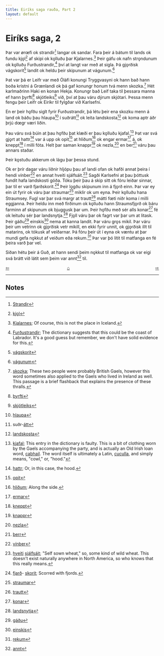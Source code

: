 ```yaml
---
title: Eiríks saga rauða, Part 2
layout: default
---
```


# Eiríks saga, 2

Þar var ørœfi ok strandir[^1] langar ok sandar. Fara þeir á bátum til lands ok fundu kjǫl[^2] af skipi ok kǫlluðu þar Kjalarnes.[^3] Þeir gáfu ok nafn strǫndunum ok kǫlluðu Furðustrandir,[^4] því at langt var með at sigla. Þá gjǫrðisk vágskorit[^5] landit ok heldu þeir skipunum at vágunum.[^6] 

Þat var þá er Leifr var með Óláfi konungi Tryggvasyni ok hann bað hann boða kristni á Grœnlandi ok þá gaf konungr honum tvá menn skozka.[^7] Hét karlmaðrinn Haki en konan Hekja. Konungr bað Leif taka til þessara manna ef hann þyrfti[^8] skjótleiks[^9] við, því at þau váru dýrum skjótari. Þessa menn fengu þeir Leifr ok Eiríkr til fylgðar við Karlsefni. 

En er þeir hǫfðu siglt fyrir Furðustrandir, þá létu þeir ena skozku menn á land ok báðu þau hlaupa[^10] í suðrátt[^11] ok leita landskosta[^12] ok koma aptr áðr þrjú dœgr væri liðin. 

Þau váru svá búin at þau hǫfðu þat klæði er þau kǫlluðu kjafal.[^13] Þat var svá gjǫrt at hattr[^14] var á upp ok opit[^15] at hliðum[^16] ok engar ermar[^17] á, ok kneppt[^18] í milli fóta. Helt  þar  saman  knappr[^19] ok nezla,[^20] en ber[^21] váru þau annars staðar. 

Þeir kǫstuðu akkerum ok lágu þar þessa stund.

Ok er þrír dagar váru liðnir hljópu þau af landi ofan ok hafði annat þeira í hendi vínber[^22] en annat hveiti sjálfsáit.[^23] Sagði Karlsefni at þau þóttusk fundit hafa landskosti góða. Tóku þeir þau á skip sitt ok fóru leiðar sinnar, þar til er varð fjarðskorit.[^24] Þeir lǫgðu skipunum inn á fjǫrð einn. Þar var ey ein út fyrir ok váru þar straumar[^25] miklir ok um eyna. Þeir kǫlluðu hana Straumsey. Fugl var þar svá margr at trautt[^26] mátti fœti niðr koma í milli eggjanna. Þeir heldu inn með firðinum ok kǫlluðu hann Straumsfjǫrð ok báru farminn af skipunum ok bjuggusk þar um. Þeir hǫfðu með sér alls konar[^27] fé ok leituðu sér þar landsnytja.[^28] Fjǫll váru þar ok fagrt var þar um at litask. Þeir gáðu[^29] einskis[^30] nema at kanna landit. Þar váru grǫs mikil. Þar váru þeir um vetrinn ok gjǫrðisk vetr mikill, en ekki fyrir unnit, ok gjǫrðisk illt til matarins, ok tókusk af veiðarnar. Þá fóru þeir út í eyna ok væntu at þar mundi gefa nǫkkut af veiðum eða rekum.[^31] Þar var þó lítit til matfanga en fé þeira varð þar vel. 

Síðan hétu þeir á Guð, at hann sendi þeim nǫkkut til matfanga ok var eigi svá brátt við látit sem þeim var annt[^32] til.

<div style="float: left"><a href="http://rcblack.net/reader/eirik1">⇦</a></div>
<div style="float: right"><a href="http://rcblack.net/reader/eirik3">⇨</a></div>
<div style="margin: 0 auto; width: 100px;"><a href="http://rcblack.net/grammar/front">&#8962;</a></div>

***

## Notes

[^1]: [Strandir](http://www.germanic-lexicon-project.org/cgi-bin/gmc_search_v3?cmd=viewthis&id=cv:b0599:26)
[^2]: [kjǫl](http://www.germanic-lexicon-project.org/cgi-bin/gmc_search_v3?cmd=viewthis&id=cv:b0341:8)
[^3]: [Kjalarnes](https://en.wikipedia.org/wiki/Kjalarnes); Of course, this is not the place in Iceland.
[^4]: [Furðustrandir](http://www.germanic-lexicon-project.org/cgi-bin/gmc_search_v3?cmd=viewthis&id=cv:b0178:21); The dictionary suggests that this could be the coast of Labrador. It's a good guess but remember, we don't have solid evidence for this.
[^5]: [vágskorit](http://www.germanic-lexicon-project.org/cgi-bin/gmc_search_v3?cmd=viewthis&id=cv:b0178:21)
[^6]: [vágunum](https://en.wiktionary.org/wiki/v%C3%A1gr)
[^7]: [skozka](http://www.germanic-lexicon-project.org/cgi-bin/gmc_search_v3?cmd=viewthis&id=cv:b0555:7); These two people were probably British Gaels, however this word sometimes also applied to the Gaels who lived in Ireland as well. This passage is a brief flashback that explains the presence of these thralls.
[^8]: [þyrfti](http://www.germanic-lexicon-project.org/cgi-bin/gmc_search_v3?cmd=viewthis&id=cv:b0749:27)
[^9]: [skjótleiks](http://www.germanic-lexicon-project.org/cgi-bin/gmc_search_v3?cmd=viewthis&id=cv:b0553:6)
[^10]: [hlaupa](http://www.germanic-lexicon-project.org/cgi-bin/gmc_search_v3?cmd=viewthis&id=cv:b0269:22)
[^11]: suðr-[átt](http://www.germanic-lexicon-project.org/cgi-bin/gmc_search_v3?cmd=viewthis&id=cv:b0047:20)
[^12]: [landskosta](http://www.germanic-lexicon-project.org/cgi-bin/gmc_search_v3?cmd=viewthis&id=cv:b0372:3)
[^13]: [kjafal](http://www.germanic-lexicon-project.org/cgi-bin/gmc_search_v3?cmd=formquery2&query=kjafall&startrow=1); This entry in the dictionary is faulty. This is a bit of clothing worn by the Gaels accompanying the party, and is actually an Old Irish loan word, [cabhail](https://en.wiktionary.org/wiki/cabhail). The word itself is ultimately a Latin, [cuculla](https://en.wiktionary.org/wiki/cuculla#Latin), and simply means, "cowl," or, "hood."
[^14]: [hattr](http://www.germanic-lexicon-project.org/cgi-bin/gmc_search_v3?cmd=viewthis&id=cv:b0241:11); Or, in this case, the hood.
[^15]: [opit](http://www.germanic-lexicon-project.org/cgi-bin/gmc_search_v3?cmd=viewthis&id=cv:b0466:30)
[^16]: [hliðum](http://www.germanic-lexicon-project.org/cgi-bin/gmc_search_v3?cmd=viewthis&id=cv:b0271:1); Along the side.
[^17]: [ermar](http://www.germanic-lexicon-project.org/cgi-bin/gmc_search_v3?cmd=viewthis&id=cv:b0133:32)
[^18]: [kneppt](http://www.germanic-lexicon-project.org/cgi-bin/gmc_search_v3?cmd=viewthis&id=cv:b0346:13)
[^19]: [knappr](http://www.germanic-lexicon-project.org/cgi-bin/gmc_search_v3?cmd=viewthis&id=cv:b0345:24) 
[^20]: [nezla](http://www.germanic-lexicon-project.org/cgi-bin/gmc_search_v3?cmd=viewthis&id=cv:b0454:24)
[^21]: [berr](https://en.wiktionary.org/wiki/berr#Old_Norse)
[^22]: [vínber](http://www.germanic-lexicon-project.org/cgi-bin/gmc_search_v3?cmd=viewthis&id=cv:b0717:14)
[^23]: [hveiti](http://www.germanic-lexicon-project.org/cgi-bin/gmc_search_v3?cmd=viewthis&id=cv:b0299:6) [sjálfsáit](http://www.germanic-lexicon-project.org/cgi-bin/gmc_search_v3?cmd=viewthis&id=cv:b0534:29); "Self sown wheat," so, some kind of wild wheat. This doesn't exist naturally anywhere in North America, so who knows that this really means.
[^24]: [fjarð](https://en.wiktionary.org/wiki/fj%C7%ABr%C3%B0r#Old_Norse)- [skorit](https://en.wiktionary.org/wiki/skera#Old_Norse); Scorred with fjords.
[^25]: [straumar](http://www.germanic-lexicon-project.org/cgi-bin/gmc_search_v3?cmd=viewthis&id=cv:b0597:18)
[^26]: [trautt](http://www.germanic-lexicon-project.org/cgi-bin/gmc_search_v3?cmd=viewthis&id=cv:b0639:25)
[^27]: [konar](http://www.germanic-lexicon-project.org/cgi-bin/gmc_search_v3?cmd=viewthis&id=cv:b0350:18)
[^28]: [landsnytja](https://old-icelandic.vercel.app/word/landsnytjar)
[^29]: [gáðu](https://en.wiktionary.org/wiki/g%C3%A1#Verb_2)
[^30]: [einskis](https://en.wiktionary.org/wiki/engi#Pronoun)
[^31]: [rekum](http://www.germanic-lexicon-project.org/cgi-bin/gmc_search_v3?cmd=viewthis&id=cv:b0492:10)
[^32]: [annt](http://www.germanic-lexicon-project.org/cgi-bin/gmc_search_v3?cmd=viewthis&id=cv:b0022:17)
